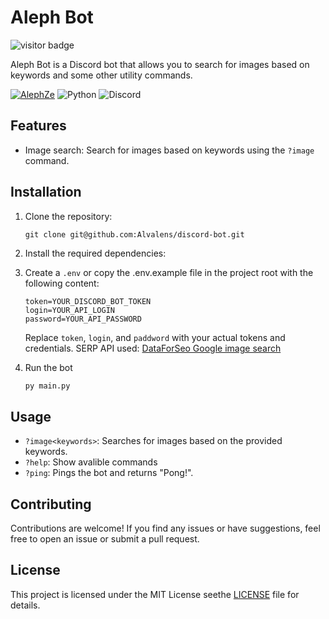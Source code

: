 # Aleph Bot
![visitor badge](https://visitor-badge.laobi.icu/badge?page_id=alvalens.visitor-badge)

Aleph Bot is a Discord bot that allows you to search for images based on keywords and some other utility commands.

[![AlephZe](https://dcbadge.vercel.app/api/server/cZH93kM)](https://discord.gg/cZH93kM) ![Python](https://img.shields.io/badge/python-3670A0?style=for-the-badge&logo=python&logoColor=ffdd54) ![Discord](https://img.shields.io/badge/Discord-%235865F2.svg?style=for-the-badge&logo=discord&logoColor=white)

## Features

- Image search: Search for images based on keywords using the `?image` command.

## Installation

1. Clone the repository:

   ```git
   git clone git@github.com:Alvalens/discord-bot.git
   ```

2. Install the required dependencies:
3. Create a `.env` or copy the .env.example file in the project root with the following content:

   ```
   token=YOUR_DISCORD_BOT_TOKEN
   login=YOUR_API_LOGIN
   password=YOUR_API_PASSWORD
   ```

   Replace `token`, `login`, and `paddword` with your actual tokens and credentials. SERP API used: [DataForSeo Google image search](https://dataforseo.com/)
4. Run the bot

   ```python
   py main.py
   ```

## Usage

* `?image<keywords>`: Searches for images based on the provided keywords.
* `?help`: Show avalible commands
* `?ping`: Pings the bot and returns "Pong!".

## Contributing

Contributions are welcome! If you find any issues or have suggestions, feel free to open an issue or submit a pull request.

## License

This project is licensed under the MIT License seethe [LICENSE](LICENSE) file for details.

